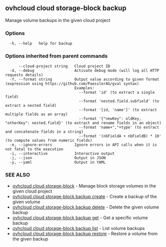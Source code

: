 ## ovhcloud cloud storage-block backup

Manage volume backups in the given cloud project

### Options

```
  -h, --help   help for backup
```

### Options inherited from parent commands

```
      --cloud-project string   Cloud project ID
  -d, --debug                  Activate debug mode (will log all HTTP requests details)
  -f, --format string          Output value according to given format (expression using https://github.com/PaesslerAG/gval syntax)
                               Examples:
                                 --format 'id' (to extract a single field)
                                 --format 'nested.field.subfield' (to extract a nested field)
                                 --format '[id, 'name']' (to extract multiple fields as an array)
                                 --format '{"newKey": oldKey, "otherKey": nested.field}' (to extract and rename fields in an object)
                                 --format 'name+","+type' (to extract and concatenate fields in a string)
                                 --format '(nbFieldA + nbFieldB) * 10' (to compute values from numeric fields)
  -e, --ignore-errors          Ignore errors in API calls when it is not fatal to the execution
  -i, --interactive            Interactive output
  -j, --json                   Output in JSON
  -y, --yaml                   Output in YAML
```

### SEE ALSO

* [ovhcloud cloud storage-block](ovhcloud_cloud_storage-block.md)	 - Manage block storage volumes in the given cloud project
* [ovhcloud cloud storage-block backup create](ovhcloud_cloud_storage-block_backup_create.md)	 - Create a backup of the given volume
* [ovhcloud cloud storage-block backup delete](ovhcloud_cloud_storage-block_backup_delete.md)	 - Delete the given volume backup
* [ovhcloud cloud storage-block backup get](ovhcloud_cloud_storage-block_backup_get.md)	 - Get a specific volume backup
* [ovhcloud cloud storage-block backup list](ovhcloud_cloud_storage-block_backup_list.md)	 - List volume backups
* [ovhcloud cloud storage-block backup restore](ovhcloud_cloud_storage-block_backup_restore.md)	 - Restore a volume from the given backup

